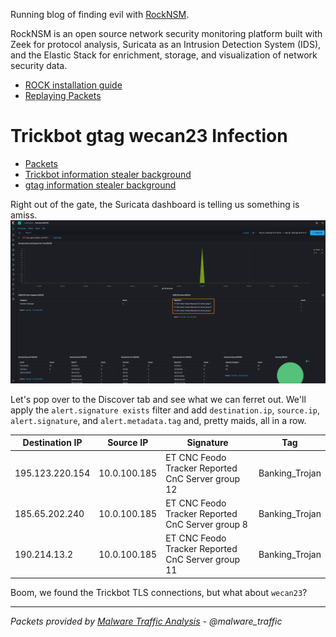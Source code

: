 Running blog of finding evil with [RockNSM](https://rocknsm.io).

RockNSM is an open source network security monitoring platform built with Zeek for protocol analysis, Suricata as an Intrusion Detection System (IDS), and the Elastic Stack for enrichment, storage, and visualization of network security data.

- [ROCK installation guide](./rock-install.md)
- [Replaying Packets](https://github.com/huntops-blue/huntops-blue.github.io/blob/master/rock-install.md#getting-data-into-rock)

# Trickbot gtag wecan23 Infection
- [Packets](https://www.malware-traffic-analysis.net/2020/02/19/index.html)
- [Trickbot information stealer background](https://unit42.paloaltonetworks.com/trickbot-campaign-uses-fake-payroll-emails-to-conduct-phishing-attacks/)
- [gtag information stealer background](https://www.fireeye.com/blog/threat-research/2019/01/a-nasty-trick-from-credential-theft-malware-to-business-disruption.html)

Right out of the gate, the Suricata dashboard is telling us something is amiss.  
![](./images/2-20-20-1.png)

Let's pop over to the Discover tab and see what we can ferret out. We'll apply the `alert.signature exists` filter and add `destination.ip`, `source.ip`, `alert.signature`, and `alert.metadata.tag` and, pretty maids, all in a row.

| Destination IP  | Source IP    | Signature                                         | Tag            |
|-----------------|--------------|---------------------------------------------------|----------------|
| 195.123.220.154 | 10.0.100.185 | ET CNC Feodo Tracker Reported CnC Server group 12 | Banking_Trojan |
| 185.65.202.240  | 10.0.100.185 | ET CNC Feodo Tracker Reported CnC Server group 8  | Banking_Trojan |
| 190.214.13.2    | 10.0.100.185 | ET CNC Feodo Tracker Reported CnC Server group 11 | Banking_Trojan |

Boom, we found the Trickbot TLS connections, but what about `wecan23`?

---
*Packets provided by [Malware Traffic Analysis](https://www.malware-traffic-analysis.net) - @malware_traffic*

